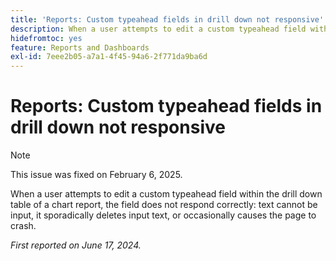 ```yaml
---
title: 'Reports: Custom typeahead fields in drill down not responsive'
description: When a user attempts to edit a custom typeahead field within the drill down table of a chart report, the field does not respond correctly - text cannot be input, it sporadically deletes input text, or occasionally causes the page to crash.
hidefromtoc: yes
feature: Reports and Dashboards
exl-id: 7eee2b05-a7a1-4f45-94a6-2f771da9ba6d
---
```

# Reports: Custom typeahead fields in drill down not responsive

>[!NOTE]
>
>This issue was fixed on February 6, 2025.

When a user attempts to edit a custom typeahead field within the drill down table of a chart report, the field does not respond correctly: text cannot be input, it sporadically deletes input text, or occasionally causes the page to crash.

_First reported on June 17, 2024._
